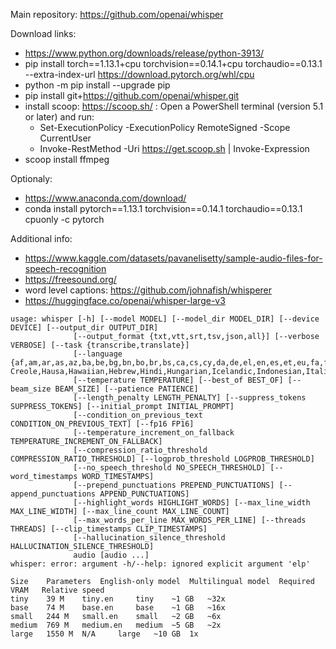 Main repository: 
https://github.com/openai/whisper

Download links:
 * https://www.python.org/downloads/release/python-3913/
 * pip install torch==1.13.1+cpu torchvision==0.14.1+cpu torchaudio==0.13.1 --extra-index-url https://download.pytorch.org/whl/cpu
 * python -m pip install --upgrade pip
 * pip install git+https://github.com/openai/whisper.git 
 * install scoop: https://scoop.sh/ : Open a PowerShell terminal (version 5.1 or later) and run:
   * Set-ExecutionPolicy -ExecutionPolicy RemoteSigned -Scope CurrentUser
   * Invoke-RestMethod -Uri https://get.scoop.sh | Invoke-Expression
 * scoop install ffmpeg

Optionaly:
 * https://www.anaconda.com/download/
 * conda install pytorch==1.13.1 torchvision==0.14.1 torchaudio==0.13.1 cpuonly -c pytorch
 
 
 
 Additional info:
 * https://www.kaggle.com/datasets/pavanelisetty/sample-audio-files-for-speech-recognition
 * https://freesound.org/
 * word level captions: https://github.com/johnafish/whisperer
 * https://huggingface.co/openai/whisper-large-v3
 
 
 
 ```
 usage: whisper [-h] [--model MODEL] [--model_dir MODEL_DIR] [--device DEVICE] [--output_dir OUTPUT_DIR]
               [--output_format {txt,vtt,srt,tsv,json,all}] [--verbose VERBOSE] [--task {transcribe,translate}]
               [--language {af,am,ar,as,az,ba,be,bg,bn,bo,br,bs,ca,cs,cy,da,de,el,en,es,et,eu,fa,fi,fo,fr,gl,gu,ha,haw,he,hi,hr,ht,hu,hy,id,is,it,ja,jw,ka,kk,km,kn,ko,la,lb,ln,lo,lt,lv,mg,mi,mk,ml,mn,mr,ms,mt,my,ne,nl,nn,no,oc,pa,pl,ps,pt,ro,ru,sa,sd,si,sk,sl,sn,so,sq,sr,su,sv,sw,ta,te,tg,th,tk,tl,tr,tt,uk,ur,uz,vi,yi,yo,yue,zh,Afrikaans,Albanian,Amharic,Arabic,Armenian,Assamese,Azerbaijani,Bashkir,Basque,Belarusian,Bengali,Bosnian,Breton,Bulgarian,Burmese,Cantonese,Castilian,Catalan,Chinese,Croatian,Czech,Danish,Dutch,English,Estonian,Faroese,Finnish,Flemish,French,Galician,Georgian,German,Greek,Gujarati,Haitian,Haitian Creole,Hausa,Hawaiian,Hebrew,Hindi,Hungarian,Icelandic,Indonesian,Italian,Japanese,Javanese,Kannada,Kazakh,Khmer,Korean,Lao,Latin,Latvian,Letzeburgesch,Lingala,Lithuanian,Luxembourgish,Macedonian,Malagasy,Malay,Malayalam,Maltese,Mandarin,Maori,Marathi,Moldavian,Moldovan,Mongolian,Myanmar,Nepali,Norwegian,Nynorsk,Occitan,Panjabi,Pashto,Persian,Polish,Portuguese,Punjabi,Pushto,Romanian,Russian,Sanskrit,Serbian,Shona,Sindhi,Sinhala,Sinhalese,Slovak,Slovenian,Somali,Spanish,Sundanese,Swahili,Swedish,Tagalog,Tajik,Tamil,Tatar,Telugu,Thai,Tibetan,Turkish,Turkmen,Ukrainian,Urdu,Uzbek,Valencian,Vietnamese,Welsh,Yiddish,Yoruba}]
               [--temperature TEMPERATURE] [--best_of BEST_OF] [--beam_size BEAM_SIZE] [--patience PATIENCE]
               [--length_penalty LENGTH_PENALTY] [--suppress_tokens SUPPRESS_TOKENS] [--initial_prompt INITIAL_PROMPT]
               [--condition_on_previous_text CONDITION_ON_PREVIOUS_TEXT] [--fp16 FP16]
               [--temperature_increment_on_fallback TEMPERATURE_INCREMENT_ON_FALLBACK]
               [--compression_ratio_threshold COMPRESSION_RATIO_THRESHOLD] [--logprob_threshold LOGPROB_THRESHOLD]
               [--no_speech_threshold NO_SPEECH_THRESHOLD] [--word_timestamps WORD_TIMESTAMPS]
               [--prepend_punctuations PREPEND_PUNCTUATIONS] [--append_punctuations APPEND_PUNCTUATIONS]
               [--highlight_words HIGHLIGHT_WORDS] [--max_line_width MAX_LINE_WIDTH] [--max_line_count MAX_LINE_COUNT]
               [--max_words_per_line MAX_WORDS_PER_LINE] [--threads THREADS] [--clip_timestamps CLIP_TIMESTAMPS]
               [--hallucination_silence_threshold HALLUCINATION_SILENCE_THRESHOLD]
               audio [audio ...]
whisper: error: argument -h/--help: ignored explicit argument 'elp'
 ```
 
 ```
Size 	Parameters 	English-only model 	Multilingual model 	Required VRAM 	Relative speed
tiny 	39 M 	tiny.en 	tiny 	~1 GB 	~32x
base 	74 M 	base.en 	base 	~1 GB 	~16x
small 	244 M 	small.en 	small 	~2 GB 	~6x
medium 	769 M 	medium.en 	medium 	~5 GB 	~2x
large 	1550 M 	N/A 	large 	~10 GB 	1x
 ```
 
 